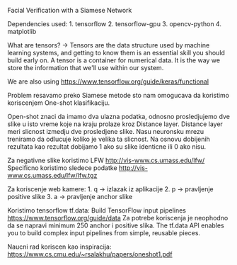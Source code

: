 Facial Verification with a Siamese Network

Dependencies used:
    1.  tensorflow
    2.  tensorflow-gpu
    3.  opencv-python
    4.  matplotlib
    
What are tensors? -> Tensors are the data structure used by machine learning systems, and getting to know them is an essential skill you should build early on. A tensor is a container for numerical data. It is the way we store the information that we'll use within our system.

We are also using https://www.tensorflow.org/guide/keras/functional

Problem resavamo preko Siamese metode sto nam omogucava da koristimo koriscenjem One-shot klasifikaciju.

Open-shot znaci da imamo dva ulazna podatka, odnosno prosledjujemo dve slike u isto vreme koje na kraju prolaze kroz Distance layer.
Distance layer meri slicnost izmedju dve prosledjene slike. Nasu neuronsku mrezu treniramo da odlucuje koliko je velika ta slicnost. Na osnovu dobijenih rezultata kao rezultat dobijamo 1 ako su slike identicne ili 0 ako nisu.

Za negativne slike koristimo LFW http://vis-www.cs.umass.edu/lfw/
Specificno koristimo sledece podatke http://vis-www.cs.umass.edu/lfw/lfw.tgz

Za koriscenje web kamere:
    1. q -> izlazak iz aplikacije
    2. p -> pravljenje positive slike
    3. a -> pravljenje anchor slike
    
Koristimo tensorflow tf.data: Build TensorFlow input pipelines https://www.tensorflow.org/guide/data
Za potrebe koriscenja je neophodno da se napravi minimum 250 anchor i positive slika.
The tf.data API enables you to build complex input pipelines from simple, reusable pieces. 

Naucni rad koriscen kao inspiracija: https://www.cs.cmu.edu/~rsalakhu/papers/oneshot1.pdf